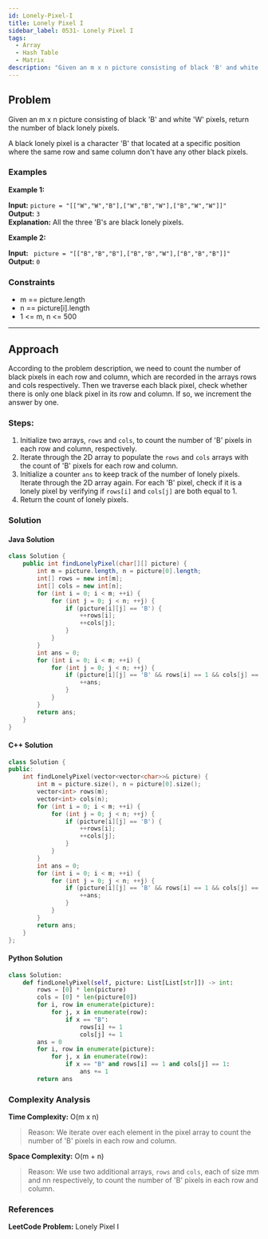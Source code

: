 ```yaml
---
id: Lonely-Pixel-I
title: Lonely Pixel I
sidebar_label: 0531- Lonely Pixel I
tags:
  - Array
  - Hash Table
  - Matrix
description: "Given an m x n picture consisting of black 'B' and white 'W' pixels, return the number of black lonely pixels."
---
```


## Problem
Given an m x n picture consisting of black 'B' and white 'W' pixels, return the number of black lonely pixels.

A black lonely pixel is a character 'B' that located at a specific position where the same row and same column don't have any other black pixels.

### Examples

**Example 1:**

**Input:** `picture = "[["W","W","B"],["W","B","W"],["B","W","W"]]"`  
**Output:** `3`  
**Explanation:** All the three 'B's are black lonely pixels.

**Example 2:**

**Input:** ` picture = "[["B","B","B"],["B","B","W"],["B","B","B"]]"`  
**Output:** `0`  

### Constraints
- m == picture.length
- n == picture[i].length
- 1 <= m, n <= 500

---

## Approach

According to the problem description, we need to count the number of black pixels in each row and column, which are recorded in the arrays rows and cols respectively. Then we traverse each black pixel, check whether there is only one black pixel in its row and column. If so, we increment the answer by one.

### Steps:

1. Initialize two arrays, `rows` and `cols`, to count the number of 'B' pixels in each row and column, respectively.
2. Iterate through the 2D array to populate the `rows` and `cols` arrays with the count of 'B' pixels for each row and column.
3. Initialize a counter `ans` to keep track of the number of lonely pixels.
Iterate through the 2D array again. For each 'B' pixel, check if it is a lonely pixel by verifying if `rows[i]` and `cols[j]` are both equal to 1.
4. Return the count of lonely pixels.

### Solution

#### Java Solution

```java
class Solution {
    public int findLonelyPixel(char[][] picture) {
        int m = picture.length, n = picture[0].length;
        int[] rows = new int[m];
        int[] cols = new int[n];
        for (int i = 0; i < m; ++i) {
            for (int j = 0; j < n; ++j) {
                if (picture[i][j] == 'B') {
                    ++rows[i];
                    ++cols[j];
                }
            }
        }
        int ans = 0;
        for (int i = 0; i < m; ++i) {
            for (int j = 0; j < n; ++j) {
                if (picture[i][j] == 'B' && rows[i] == 1 && cols[j] == 1) {
                    ++ans;
                }
            }
        }
        return ans;
    }
}
```
#### C++ Solution 

```cpp
class Solution {
public:
    int findLonelyPixel(vector<vector<char>>& picture) {
        int m = picture.size(), n = picture[0].size();
        vector<int> rows(m);
        vector<int> cols(n);
        for (int i = 0; i < m; ++i) {
            for (int j = 0; j < n; ++j) {
                if (picture[i][j] == 'B') {
                    ++rows[i];
                    ++cols[j];
                }
            }
        }
        int ans = 0;
        for (int i = 0; i < m; ++i) {
            for (int j = 0; j < n; ++j) {
                if (picture[i][j] == 'B' && rows[i] == 1 && cols[j] == 1) {
                    ++ans;
                }
            }
        }
        return ans;
    }
};
```
#### Python Solution

```python
class Solution:
    def findLonelyPixel(self, picture: List[List[str]]) -> int:
        rows = [0] * len(picture)
        cols = [0] * len(picture[0])
        for i, row in enumerate(picture):
            for j, x in enumerate(row):
                if x == "B":
                    rows[i] += 1
                    cols[j] += 1
        ans = 0
        for i, row in enumerate(picture):
            for j, x in enumerate(row):
                if x == "B" and rows[i] == 1 and cols[j] == 1:
                    ans += 1
        return ans
```
### Complexity Analysis
**Time Complexity:** O(m x n)
>Reason: We iterate over each element in the pixel array to count the number of 'B' pixels in each row and column.

**Space Complexity:** O(m + n)
>Reason: We use two additional arrays, `rows` and `cols`, each of size mm and nn respectively, to count the number of 'B' pixels in each row and column.

### References
**LeetCode Problem:** Lonely Pixel I
